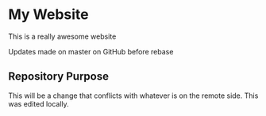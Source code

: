 # My Website

This is a really awesome website

Updates  made on master on GitHub before rebase

## Repository Purpose

This will be a change that conflicts
with whatever is on the remote side.
This was edited locally.